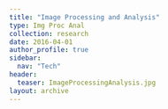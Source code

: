 ```yaml
---
title: "Image Processing and Analysis"
type: Img Proc Anal
collection: research
date: 2016-04-01
author_profile: true
sidebar:
  nav: "Tech"
header:
  teaser: ImageProcessingAnalysis.jpg
layout: archive
---
```

